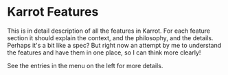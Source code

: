 


# Karrot Features

This is in detail description of all the features in Karrot. For each feature section it should explain the context, and the philosophy, and the details. Perhaps it's a bit like a spec? But right now an attempt by me to understand the features and have them in one place, so I can think more clearly!

See the entries in the menu on the left for more details.
